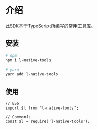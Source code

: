 # 介绍

此SDK基于TypeScript所编写的常用工具库。

## 安装

```sh
# npm
npm i l-native-tools

# yarn
yarn add l-native-tools
```

## 使用

```tsx
// ES6
import $l from "l-native-tools";

// CommonJs
const $l = require('l-native-tools');
```

